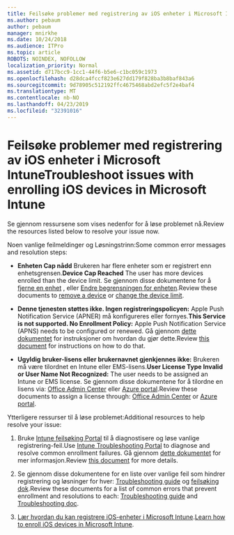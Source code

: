 ```yaml
---
title: Feilsøke problemer med registrering av iOS enheter i Microsoft Intune
ms.author: pebaum
author: pebaum
manager: mnirkhe
ms.date: 10/24/2018
ms.audience: ITPro
ms.topic: article
ROBOTS: NOINDEX, NOFOLLOW
localization_priority: Normal
ms.assetid: d717bcc9-1cc1-44f6-b5e6-c1bc059c1973
ms.openlocfilehash: d28dca4fccf823e627dd179f828ba3b8baf843a6
ms.sourcegitcommit: 9d78905c512192ffc4675468abd2efc5f2e4baf4
ms.translationtype: MT
ms.contentlocale: nb-NO
ms.lasthandoff: 04/23/2019
ms.locfileid: "32391016"
---
```

# <a name="troubleshoot-issues-with-enrolling-ios-devices-in-microsoft-intune"></a><span data-ttu-id="fce19-102">Feilsøke problemer med registrering av iOS enheter i Microsoft Intune</span><span class="sxs-lookup"><span data-stu-id="fce19-102">Troubleshoot issues with enrolling iOS devices in Microsoft Intune</span></span>

<span data-ttu-id="fce19-103">Se gjennom ressursene som vises nedenfor for å løse problemet nå.</span><span class="sxs-lookup"><span data-stu-id="fce19-103">Review the resources listed below to resolve your issue now.</span></span> 
  
<span data-ttu-id="fce19-104">Noen vanlige feilmeldinger og Løsningstrinn:</span><span class="sxs-lookup"><span data-stu-id="fce19-104">Some common error messages and resolution steps:</span></span>
  
- <span data-ttu-id="fce19-105">**Enheten Cap nådd** Brukeren har flere enheter som er registrert enn enhetsgrensen.</span><span class="sxs-lookup"><span data-stu-id="fce19-105">**Device Cap Reached** The user has more devices enrolled than the device limit.</span></span> <span data-ttu-id="fce19-106">Se gjennom disse dokumentene for å [fjerne en enhet](https://docs.microsoft.com/intune/devices-wipe) , eller [Endre begrensningen for enheten](https://docs.microsoft.com/intune/enrollment-restrictions-set#set-device-limit-restrictions).</span><span class="sxs-lookup"><span data-stu-id="fce19-106">Review these documents to [remove a device](https://docs.microsoft.com/intune/devices-wipe) or [change the device limit](https://docs.microsoft.com/intune/enrollment-restrictions-set#set-device-limit-restrictions).</span></span>
    
- <span data-ttu-id="fce19-107">**Denne tjenesten støttes ikke. Ingen registreringspolicyen:** Apple Push Notification Service (APNER) må konfigureres eller fornyes.</span><span class="sxs-lookup"><span data-stu-id="fce19-107">**This Service is not supported. No Enrollment Policy:** Apple Push Notification Service (APNS) needs to be configured or renewed.</span></span> <span data-ttu-id="fce19-108">Gå gjennom [dette dokumentet](https://docs.microsoft.com/intune/apple-mdm-push-certificate-get) for instruksjoner om hvordan du gjør dette.</span><span class="sxs-lookup"><span data-stu-id="fce19-108">Review [this document](https://docs.microsoft.com/intune/apple-mdm-push-certificate-get) for instructions on how to do that.</span></span> 
    
- <span data-ttu-id="fce19-109">**Ugyldig bruker-lisens eller brukernavnet gjenkjennes ikke:** Brukeren må være tilordnet en Intune eller EMS-lisens.</span><span class="sxs-lookup"><span data-stu-id="fce19-109">**User License Type Invalid or User Name Not Recognized:** The user needs to be assigned an Intune or EMS license.</span></span> <span data-ttu-id="fce19-110">Se gjennom disse dokumentene for å tilordne en lisens via: [Office Admin Center](https://docs.microsoft.com/intune/licenses-assign) eller [Azure portal](https://docs.microsoft.com/azure/active-directory/license-users-groups).</span><span class="sxs-lookup"><span data-stu-id="fce19-110">Review these documents to assign a license through: [Office Admin Center](https://docs.microsoft.com/intune/licenses-assign) or [Azure portal](https://docs.microsoft.com/azure/active-directory/license-users-groups).</span></span>
    
<span data-ttu-id="fce19-111">Ytterligere ressurser til å løse problemet:</span><span class="sxs-lookup"><span data-stu-id="fce19-111">Additional resources to help resolve your issue:</span></span>
  
1. <span data-ttu-id="fce19-112">Bruke [Intune feilsøking Portal](https://devicemanagement.microsoft.com/#blade/Microsoft_Intune_DeviceSettings/TroubleshootBlade) til å diagnostisere og løse vanlige registrering-feil.</span><span class="sxs-lookup"><span data-stu-id="fce19-112">Use [Intune Troubleshooting Portal](https://devicemanagement.microsoft.com/#blade/Microsoft_Intune_DeviceSettings/TroubleshootBlade) to diagnose and resolve common enrollment failures.</span></span> <span data-ttu-id="fce19-113">Gå gjennom [dette dokumentet](https://docs.microsoft.com/intune/help-desk-operators) for mer informasjon.</span><span class="sxs-lookup"><span data-stu-id="fce19-113">Review [this document](https://docs.microsoft.com/intune/help-desk-operators) for more details.</span></span> 
    
2. <span data-ttu-id="fce19-114">Se gjennom disse dokumentene for en liste over vanlige feil som hindrer registrering og løsninger for hver: [Troubleshooting guide](https://support.microsoft.com/help/4039809/troubleshooting-ios-device-enrollment-in-intune) og [feilsøking dok](https://docs.microsoft.com/intune-classic/troubleshoot/troubleshoot-device-enrollment-in-intune).</span><span class="sxs-lookup"><span data-stu-id="fce19-114">Review these documents for a list of common errors that prevent enrollment and resolutions to each: [Troubleshooting guide](https://support.microsoft.com/help/4039809/troubleshooting-ios-device-enrollment-in-intune) and [Troubleshooting doc](https://docs.microsoft.com/intune-classic/troubleshoot/troubleshoot-device-enrollment-in-intune).</span></span>
    
3. <span data-ttu-id="fce19-115">[Lær hvordan du kan registrere iOS-enheter i Microsoft Intune](https://docs.microsoft.com/intune/ios-enroll).</span><span class="sxs-lookup"><span data-stu-id="fce19-115">[Learn how to enroll iOS devices in Microsoft Intune](https://docs.microsoft.com/intune/ios-enroll).</span></span>
    

